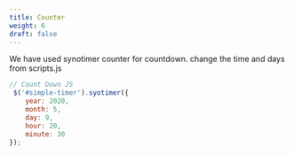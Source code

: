 ```yaml
---
title: Counter
weight: 6
draft: false
---
```

We have used synotimer counter for countdown. change the time and days from scripts.js

```js
// Count Down JS
 $('#simple-timer').syotimer({
    year: 2020,
    month: 5,
    day: 9,
    hour: 20,
    minute: 30
});
```